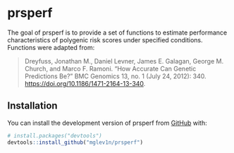 
<!-- README.md is generated from README.Rmd. Please edit that file -->

# prsperf

<!-- badges: start -->
<!-- badges: end -->

The goal of prsperf is to provide a set of functions to estimate
performance characteristics of polygenic risk scores under specified
conditions. Functions were adapted from:

> Dreyfuss, Jonathan M., Daniel Levner, James E. Galagan, George M.
> Church, and Marco F. Ramoni. “How Accurate Can Genetic Predictions
> Be?” BMC Genomics 13, no. 1 (July 24, 2012): 340.
> <https://doi.org/10.1186/1471-2164-13-340>.

## Installation

You can install the development version of prsperf from
[GitHub](https://github.com/) with:

``` r
# install.packages("devtools")
devtools::install_github("mglev1n/prsperf")
```
